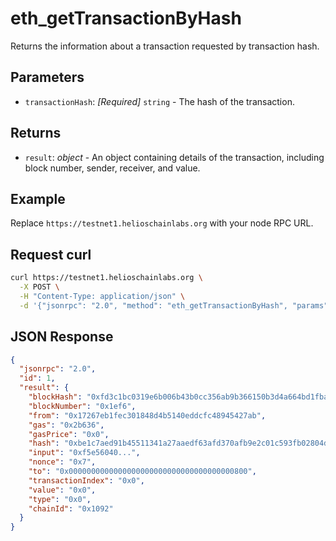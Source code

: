 # eth_getTransactionByHash

Returns the information about a transaction requested by transaction hash.

## Parameters

- `transactionHash`: *[Required]* `string` - The hash of the transaction.

## Returns

- `result`: *object* - An object containing details of the transaction, including block number, sender, receiver, and value.

## Example

Replace `https://testnet1.helioschainlabs.org` with your node RPC URL.

## Request curl
```sh
curl https://testnet1.helioschainlabs.org \
  -X POST \
  -H "Content-Type: application/json" \
  -d '{"jsonrpc": "2.0", "method": "eth_getTransactionByHash", "params": ["0xbe1c7aed91b45511341a27aaedf63afd370afb9e2c01c593fb02804d0325debf"], "id": 1}'
```

## JSON Response
```json
{
  "jsonrpc": "2.0",
  "id": 1,
  "result": {
    "blockHash": "0xfd3c1bc0319e6b006b43b0cc356ab9b366150b3d4a664bd1fba73ba45ad3b732",
    "blockNumber": "0x1ef6",
    "from": "0x17267eb1fec301848d4b5140eddcfc48945427ab",
    "gas": "0x2b636",
    "gasPrice": "0x0",
    "hash": "0xbe1c7aed91b45511341a27aaedf63afd370afb9e2c01c593fb02804d0325debf",
    "input": "0xf5e56040...",
    "nonce": "0x7",
    "to": "0x0000000000000000000000000000000000000800",
    "transactionIndex": "0x0",
    "value": "0x0",
    "type": "0x0",
    "chainId": "0x1092"
  }
}
```